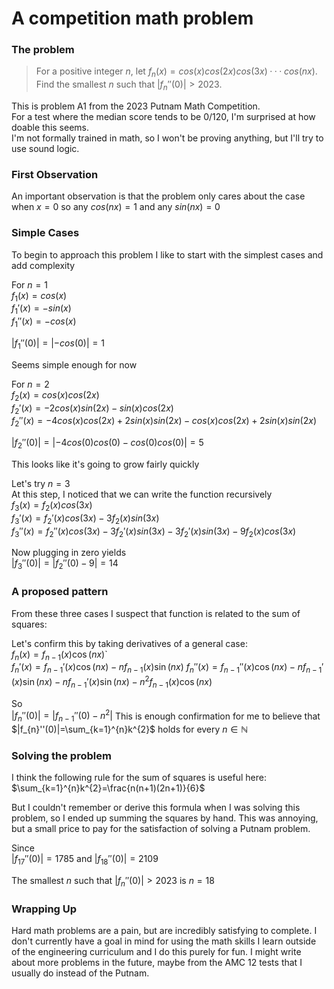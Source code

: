 # A competition math problem
### The problem

>For a positive integer $n$, let $f_n(x) = cos(x) cos(2x) cos(3x)··· cos(nx)$.   
>Find the smallest $n$ such that $| f_n'' (0)| > 2023$.  

This is problem A1 from the 2023 Putnam Math Competition.  
For a test where the median score tends to be 0/120, I'm surprised at how doable this seems.  
I'm not formally trained in math, so I won't be proving anything, but I'll try to use sound logic.  
### First Observation
An important observation is that the problem only cares about the case when $x=0$ so any $cos(nx) = 1$ and any $sin(nx) = 0$  

### Simple Cases
To begin to approach this problem I like to start with the simplest cases and add complexity  

For $n=1$  
$f_1(x) = cos(x)$  
$f_1'(x)=-sin(x)$  
$f_1''(x) = -cos(x)$  

$|f_1''(0)| = |-cos(0)|=1$  
 
Seems simple enough for now  

For $n = 2$  
$f_2(x) = cos(x)cos(2x)$  
$f_2'(x)=-2cos(x)sin(2x)-sin(x)cos(2x)$  
$f_2''(x) = -4cos(x)cos(2x)+2sin(x)sin(2x)-cos(x)cos(2x)+2sin(x)sin(2x)$  

$|f_2''(0)|=|-4cos(0)cos(0)-cos(0)cos(0)|=5$  

This looks like it's going to grow fairly quickly  

Let's try $n=3$  
At this step, I noticed that we can write the function recursively  
$f_3(x) = f_2(x)cos(3x)$  
$f_3'(x) = f_2'(x)cos(3x)-3f_2(x)sin(3x)$  
$f_3''(x) = f_2''(x)cos(3x)-3f_2'(x)sin(3x)-3f_2'(x)sin(3x)-9f_2(x)cos(3x)$  

Now plugging in zero yields  
$|f_3''(0)| = |f_2''(0)-9|=14$  

### A proposed pattern
From these three cases I suspect that function is related to the sum of squares:  

Let's confirm this by taking derivatives of a general case:  
$f_n(x) = f_{n-1}(x) \cos(nx)$`  
$f_{n}'(x)=f_{n-1}'(x)\cos(nx)-nf_{{n-1}}(x)\sin(nx)$
$f_{n}''(x)=f_{{n-1}}''(x)\cos(nx)-nf_{{n-1}}'(x)\sin(nx)-nf_{{n-1}}'(x)\sin(nx)-n^{2}f_{{n-1}}(x)\cos(nx)$ 

So  
$|f_{n}''(0)|=|f_{{n-1}}''(0)-n^{2}|$ 
This is enough confirmation for me to believe that  
$|f_{n}''(0)|=\sum_{k=1}^{n}k^{2}$ holds for every $n∈ℕ$

### Solving the problem
I think the following rule for the sum of squares is useful here:   
$\sum_{k=1}^{n}k^{2}=\frac{n(n+1)(2n+1)}{6}$

But I couldn't remember or derive this formula when I was solving this problem, so I ended up summing the squares by hand. This was annoying, but a small price to pay for the satisfaction of solving a Putnam problem.  

Since  
$|f_{17}''(0)|=1785$ and $|f_{18}''(0)|=2109$  

The smallest $n$ such that $| f_n'' (0)| > 2023$ is $n=18$

### Wrapping Up
Hard math problems are a pain, but are incredibly satisfying to complete. I don't currently have a goal in mind for using the math skills I learn outside of the engineering curriculum and I do this purely for fun. I might write about more problems in the future, maybe from the AMC 12 tests that I usually do instead of the Putnam.
